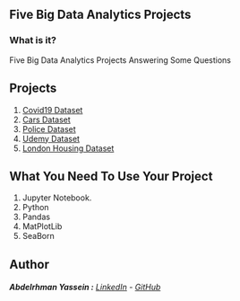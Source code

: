 ## Five Big Data Analytics Projects

### What is it?

Five Big Data Analytics Projects  Answering Some Questions

## Projects 
  01.  [Covid19 Dataset](https://www.linkedin.com/in/Abdelrhman-Yassein/) 
  02.  [Cars Dataset](https://www.linkedin.com/in/Abdelrhman-Yassein/) 
  03.  [Police Dataset](https://www.linkedin.com/in/Abdelrhman-Yassein/) 
  04.  [Udemy Dataset](https://www.linkedin.com/in/Abdelrhman-Yassein/) 
  05.  [London Housing Dataset](https://www.linkedin.com/in/Abdelrhman-Yassein/) 

## What You Need To Use Your Project

  01. Jupyter Notebook.
  02. Python  
  03. Pandas
  04. MatPlotLib
  05. SeaBorn

## Author

######  **Abdelrhman Yassein  :**  [LinkedIn](https://www.linkedin.com/in/Abdelrhman-Yassein/) - [GitHub](https://github.com/Abdelrhman-Yassein?tab=repositories)
